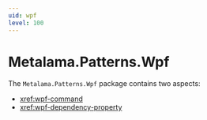 ```yaml
---
uid: wpf
level: 100
---
```


# Metalama.Patterns.Wpf

The `Metalama.Patterns.Wpf` package contains two aspects:

* <xref:wpf-command>
* <xref:wpf-dependency-property>